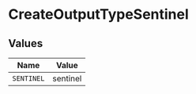 # CreateOutputTypeSentinel


## Values

| Name       | Value      |
| ---------- | ---------- |
| `SENTINEL` | sentinel   |